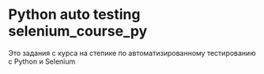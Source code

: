 # Python auto testing selenium_course_py

Это задания с курса на степике по автоматизированному тестированию с Python и Selenium
